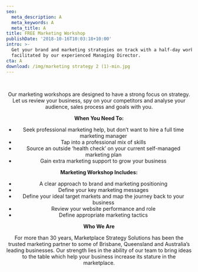 ```yaml
---
seo:
  meta_description: A
  meta_keywords: A
  meta_title: A
title: FREE Marketing Workshop
publishDate: '2018-10-16T10:03:18+10:00'
intro: >-
  Get your brand and marketing strategies on track with a half-day workshop
  facilitated by our experienced Managing Director.
cta: A
download: /img/marketing strategy 2 (1)-min.jpg
---
```

<br>

<Center>

<p>

Our marketing workshops are designed to have a strong focus on strategy. Let us review your business, spy on your competitors and analyse your audience, sales process and goals with you. 

</p>

<p>

**When You Need To:**

* Seek professional marketing help, but don’t want to hire a full time marketing manager
* Tap into a professional mix of skills
* Source an outside ‘health check’ on your current self-managed marketing plan
* Gain extra marketing support to grow your business 

</p>

<p>

**Marketing Workshop Includes:**

* A clear approach to brand and marketing positioning
* Define your key marketing messages
* Define your ideal target markets and map the journey back to your business
* Review your website performance and role 
* Define appropriate marketing tactics

</p>

<p>

**Who We Are**

</p>

<p>

For more than 30 years, Marketplace Strategy Solutions has been the trusted marketing partner to some of Brisbane, Queensland and Australia’s leading businesses. Our strength lies in the ability of our team to bring ideas to the table which help your business increase its stature in the marketplace.

</p>

<Center/>
